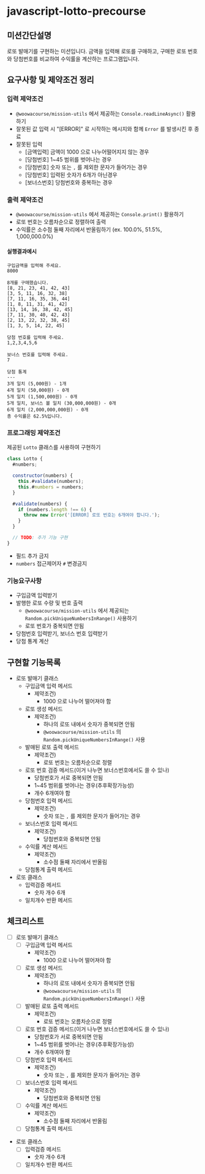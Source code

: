 # javascript-lotto-precourse

## 미션간단설명

로또 발매기를 구현하는 미션입니다. 금액을 입력해 로또를 구매하고, 구매한 로또 번호와 당첨번호를 비교하여 수익률을 계산하는 프로그램입니다.

## 요구사항 및 제약조건 정리

### 입력 제약조건

- `@woowacourse/mission-utils` 에서 제공하는 `Console.readLineAsync()` 활용하기
- 잘못된 값 입력 시 "\[ERROR]" 로 시작하는 메시지와 함께 `Error` 를 발생시킨 후 종료
- 잘못된 입력
  - \[금액입력] 금액이 1000 으로 나누어떨어지지 않는 경우
  - \[당첨번호] 1~45 범위를 벗어나는 경우
  - \[당첨번호] 숫자 또는 `,` 를 제외한 문자가 들어가는 경우
  - \[당첨번호] 입력된 숫자가 6개가 아닌경우
  - \[보너스번호] 당첨번호와 중복하는 경우

### 출력 제약조건

- `@woowacourse/mission-utils` 에서 제공하는 `Console.print()` 활용하기
- 로또 번호는 오름차순으로 정렬하여 출력
- 수익률은 소수점 둘째 자리에서 반올림하기 (ex. 100.0%, 51.5%, 1,000,000.0%)

#### 실행결과예시

```
구입금액을 입력해 주세요.
8000

8개를 구매했습니다.
[8, 21, 23, 41, 42, 43]
[3, 5, 11, 16, 32, 38]
[7, 11, 16, 35, 36, 44]
[1, 8, 11, 31, 41, 42]
[13, 14, 16, 38, 42, 45]
[7, 11, 30, 40, 42, 43]
[2, 13, 22, 32, 38, 45]
[1, 3, 5, 14, 22, 45]

당첨 번호를 입력해 주세요.
1,2,3,4,5,6

보너스 번호를 입력해 주세요.
7

당첨 통계
---
3개 일치 (5,000원) - 1개
4개 일치 (50,000원) - 0개
5개 일치 (1,500,000원) - 0개
5개 일치, 보너스 볼 일치 (30,000,000원) - 0개
6개 일치 (2,000,000,000원) - 0개
총 수익률은 62.5%입니다.
```

### 프로그래밍 제약조건

제공된 `Lotto` 클래스를 사용하여 구현하기

```javascript
class Lotto {
  #numbers;

  constructor(numbers) {
    this.#validate(numbers);
    this.#numbers = numbers;
  }

  #validate(numbers) {
    if (numbers.length !== 6) {
      throw new Error('[ERROR] 로또 번호는 6개여야 합니다.');
    }
  }

  // TODO: 추가 기능 구현
}
```

- 필드 추가 금지
- `numbers` 접근제어자 `#` 변경금지

### 기능요구사항

- 구입금액 입력받기
- 발행한 로또 수량 및 번호 출력
  - `@woowacourse/mission-utils` 에서 제공되는 `Random.pickUniqueNumbersInRange()` 사용하기
  - 로또 번호가 중복되면 안됨
- 당첨번호 입력받기, 보너스 번호 입력받기
- 당첨 통계 계산

## 구현할 기능목록

- 로또 발매기 클래스
  - 구입금액 입력 메서드
    - 제약조건)
      - 1000 으로 나누어 떨어져야 함
  - 로또 생성 메서드
    - 제약조건)
      - 하나의 로또 내에서 숫자가 중복되면 안됨
      - `@woowacourse/mission-utils` 의`Random.pickUniqueNumbersInRange()` 사용
  - 발매된 로또 출력 메서드
    - 제약조건)
      - 로또 번호는 오름차순으로 정렬
  - 로또 번호 검증 메서드(이거 나누면 보너스번호에서도 쓸 수 있나)
    - 당첨번호가 서로 중복되면 안됨
    - 1~45 범위를 벗어나는 경우(추후확장가능성)
    - 개수 6개여야 함
  - 당첨번호 입력 메서드
    - 제약조건)
      - 숫자 또는 `,` 를 제외한 문자가 들어가는 경우
  - 보너스번호 입력 메서드
    - 제약조건)
      - 당첨번호와 중복되면 안됨
  - 수익률 계산 메서드
    - 제약조건)
      - 소수점 둘째 자리에서 반올림
  - 당첨통계 출력 메서드
- 로또 클래스
  - 입력검증 메서드
    - 숫자 개수 6개
  - 일치개수 반환 메서드

## 체크리스트

- [ ] 로또 발매기 클래스
  - [ ] 구입금액 입력 메서드
    - 제약조건)
      - 1000 으로 나누어 떨어져야 함
  - [ ] 로또 생성 메서드
    - 제약조건)
      - 하나의 로또 내에서 숫자가 중복되면 안됨
      - `@woowacourse/mission-utils` 의`Random.pickUniqueNumbersInRange()` 사용
  - [ ] 발매된 로또 출력 메서드
    - 제약조건)
      - 로또 번호는 오름차순으로 정렬
  - [ ] 로또 번호 검증 메서드(이거 나누면 보너스번호에서도 쓸 수 있나)
    - 당첨번호가 서로 중복되면 안됨
    - 1~45 범위를 벗어나는 경우(추후확장가능성)
    - 개수 6개여야 함
  - [ ] 당첨번호 입력 메서드
    - 제약조건)
      - 숫자 또는 `,` 를 제외한 문자가 들어가는 경우
  - [ ] 보너스번호 입력 메서드
    - 제약조건)
      - 당첨번호와 중복되면 안됨
  - [ ] 수익률 계산 메서드
    - 제약조건)
      - 소수점 둘째 자리에서 반올림
  - [ ] 당첨통계 출력 메서드
- 로또 클래스
  - [ ] 입력검증 메서드
    - 숫자 개수 6개
  - [ ] 일치개수 반환 메서드
